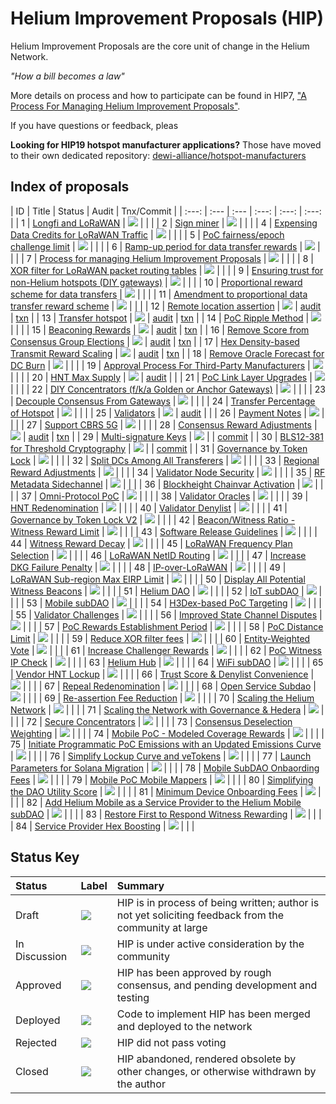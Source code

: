 # Helium Improvement Proposals (HIP)

Helium Improvement Proposals are the core unit of change in the Helium Network.

_"How a bill becomes a law"_

More details on process and how to participate can be found in HIP7, ["A Process For Managing Helium Improvement Proposals"](0007-managing-hip-process.md).

If you have questions or feedback, pleas

**Looking for HIP19 hotspot manufacturer applications?** Those have moved to their own dedicated repository: [dewi-alliance/hotspot-manufacturers](https://github.com/dewi-alliance/hotspot-manufacturers)

## Index of proposals

<!-- prettier-ignore -->
| ID | Title | Status | Audit | Tnx/Commit |
| :---: | :--- | :--- | :---: | :---: | :---: |
| 1 | [Longfi and LoRaWAN](0001-longfi-and-lorawan.md) | <img src="https://img.shields.io/badge/Status-Deployed-blue"></img> |  | |
| 2 | [Sign miner](0002-sign-miner.md) | <img src="https://img.shields.io/badge/Status-Deployed-blue"></img> |  | |
| 4 | [Expensing Data Credits for LoRaWAN Traffic](0004-expensing-data-credits-for-lorawan.md) | <img src="https://img.shields.io/badge/Status-Deployed-blue"></img> |  | |
| 5 | [PoC fairness/epoch challenge limit](0005-poc-fairness.md) | [<img src="https://img.shields.io/badge/Status-Closed-lightgrey"></img>](https://github.com/helium/HIP/issues/24#issuecomment-705308809) |  | |
| 6 | [Ramp-up period for data transfer rewards](0006-reward-ramp-for-packets.md) | [<img src="https://img.shields.io/badge/Status-Closed-lightgrey"></img>](https://github.com/helium/HIP/pull/20) |  | |
| 7 | [Process for managing Helium Improvement Proposals](0007-managing-hip-process.md) | [<img src="https://img.shields.io/badge/Status-Approved-green"></img>](https://github.com/helium/HIP/issues/26) |  | |
| 8 | [XOR filter for LoRaWAN packet routing tables](0008-lorawan-routing.md) | [<img src="https://img.shields.io/badge/Status-Draft-yellow"></img>](https://github.com/helium/HIP/pull/9) |  | |
| 9 | [Ensuring trust for non-Helium hotspots (DIY gateways)](0009-non-helium-hotspots.md) | [<img src="https://img.shields.io/badge/Status-Draft-yellow"></img>](https://github.com/helium/HIP/pull/15) |  | |
| 10 | [Proportional reward scheme for data transfers](0010-usage-based-data-transfer-rewards.md) | <img src="https://img.shields.io/badge/Status-Deployed-blue"></img> |  | |
| 11 | [Amendment to proportional data transfer reward scheme](0011-usage-based-rewards-structure.md) | [<img src="https://img.shields.io/badge/Status-Closed-lightgrey"></img>](https://github.com/helium/HIP/pull/49#issuecomment-705306806) |  | |
| 12 | [Remote location assertion](0012-remote-location-assert.md) | [<img src="https://img.shields.io/badge/Status-Deployed-blue"></img>](https://github.com/helium/HIP/issues/39) | [audit](https://github.com/helium/miner/blob/master/audit/var-59.md) | [txn](https://explorer-old.helium.com/txns/B6SddkhG_OgayRYLfumkIUho1OpDYnqyzAA8Tkf0xzs) |
| 13 | [Transfer hotspot](0013-transfer-hotspot.md) | [<img src="https://img.shields.io/badge/Status-Deployed-blue"></img>](https://github.com/helium/HIP/issues/43) | [audit](https://github.com/helium/miner/blob/master/audit/var-48.md) | [txn](https://explorer-old.helium.com/txns/DywtCExrXhTxv8VoDZl_hJDjQ2PUcov_AYrW98ZPpcg) |
| 14 | [PoC Ripple Method](0014-poc-ripple-method.md) | [<img src="https://img.shields.io/badge/Status-In%20Discussion-orange"></img>](https://github.com/helium/HIP/issues/50) |  | |
| 15 | [Beaconing Rewards](0015-beaconing-rewards.md) | [<img src="https://img.shields.io/badge/Status-Deployed-blue"></img>](https://github.com/helium/blockchain-core/pull/662) | [audit](https://github.com/helium/miner/blob/master/audit/var-50.md) | [txn](https://explorer-old.helium.com/txns/vnEqwbKtFfFxXgYI_9L5Th0LRVkpJlsX-sQzZTh2VwY) |
| 16 | [Remove Score from Consensus Group Elections](0016-random-consensus-group-election.md) | [<img src="https://img.shields.io/badge/Status-Deployed-blue"></img>](https://github.com/helium/HIP/issues/55) | [audit](https://github.com/helium/miner/blob/master/audit/var-48.md) | [txn](https://explorer-old.helium.com/txns/DywtCExrXhTxv8VoDZl_hJDjQ2PUcov_AYrW98ZPpcg) |
| 17 | [Hex Density-based Transmit Reward Scaling](0017-hex-density-based-transmit-reward-scaling.md) | [<img src="https://img.shields.io/badge/Status-Deployed-blue"></img>](https://github.com/helium/blockchain-core/pull/677) | [audit](https://github.com/helium/miner/blob/master/audit/var-50.md) | [txn](https://explorer-old.helium.com/txns/vnEqwbKtFfFxXgYI_9L5Th0LRVkpJlsX-sQzZTh2VwY) |
| 18 | [Remove Oracle Forecast for DC Burn](0018-remove-oracle-forecast-for-dc-burn.md) | [<img src="https://img.shields.io/badge/Status-Closed-lightgrey"></img>](https://github.com/helium/HIP/issues/60) |  | |
| 19 | [Approval Process For Third-Party Manufacturers](0019-third-party-manufacturers.md) | [<img src="https://img.shields.io/badge/Status-Deployed-blue"></img>](https://github.com/helium/HIP/issues/87) |  | |
| 20 | [HNT Max Supply](0020-hnt-max-supply.md) | [<img src="https://img.shields.io/badge/Status-Deployed-blue"></img>](https://github.com/helium/HIP/issues/73) | [audit](https://github.com/helium/miner/blob/master/audit/var-79.md) |  |
| 21 | [PoC Link Layer Upgrades](0021-poc-link-layer.md) | [<img src="https://img.shields.io/badge/Status-Closed-lightgrey"></img>](https://github.com/helium/HIP/issues/78) |  | |
| 22 | [DIY Concentrators (f/k/a Golden or Anchor Gateways)](0022-diy-concentrators.md) | [<img src="https://img.shields.io/badge/Status-In%20Discussion-orange"></img>](https://github.com/helium/HIP/issues/94) |  | |
| 23 | [Decouple Consensus From Gateways](0023-decouple-consensus-from-gateways.md) | [<img src="https://img.shields.io/badge/Status-Closed-lightgrey"></img>](https://github.com/helium/HIP/issues/101) |  | |
| 24 | [Transfer Percentage of Hotspot](0024-reward-splitting.md) | [<img src="https://img.shields.io/badge/Status-In%20Discussion-orange"></img>](https://github.com/helium/HIP/issues/105) |  | |
| 25 | [Validators](0025-validators.md) | [<img src="https://img.shields.io/badge/Status-Deployed-blue"></img>](https://github.com/helium/HIP/issues/111) | [audit](https://github.com/helium/miner/blob/master/audit/var-70.md) |  |
| 26 | [Payment Notes](0026-payment-notes.md) | [<img src="https://img.shields.io/badge/Status-In%20Discussion-orange"></img>](https://github.com/helium/HIP/issues/125) |  | |
| 27 | [Support CBRS 5G](0027-cbrs-5g-support.md) | [<img src="https://img.shields.io/badge/Status-Approved-green"></img>](https://github.com/helium/HIP/pull/133) |  | |
| 28 | [Consensus Reward Adjustments](0028-consensus-reward-adjustments.md) | [<img src="https://img.shields.io/badge/Status-Deployed-blue"></img>](https://github.com/helium/HIP/issues/140) | [audit](https://github.com/helium/miner/blob/master/audit/var-84.md) | [txn](https://explorer-old.helium.com/txns/siOPX2IFSh9ey2U0X18BiDsPJHrgxQ0_YKleY4Vyew4) |
| 29 | [Multi-signature Keys](0029-multisignature-keys.md) | [<img src="https://img.shields.io/badge/Status-Deployed-blue"></img>](https://github.com/helium/HIP/issues/157) |  | [commit](https://github.com/helium/miner/commit/b038f24c8ea801c2062644c7cd682832919b25b0) |
| 30 | [BLS12-381 for Threshold Cryptography](0030-update-threshold-cryptography.md) | [<img src="https://img.shields.io/badge/Status-Deployed-blue"></img>](https://github.com/helium/HIP/issues/158) |  | [commit](https://github.com/helium/miner/commit/b038f24c8ea801c2062644c7cd682832919b25b0) |
| 31 | [Governance by Token Lock](0031-governance-by-token-lock.md) | [<img src="https://img.shields.io/badge/Status-Closed-lightgrey"></img>](https://github.com/helium/HIP/issues/183) |  | |
| 32 | [Split DCs Among All Transferers](0032-split-dcs.md) | [<img src="https://img.shields.io/badge/Status-In%20Discussion-orange"></img>](https://github.com/helium/HIP/issues/221) |  | |
| 33 | [Regional Reward Adjustments](0033-regional-reward-adjustments.md) | [<img src="https://img.shields.io/badge/Status-In%20Discussion-orange"></img>](https://github.com/helium/HIP/issues/222) |  | |
| 34 | [Validator Node Security](0034-validator-node-security.md) | [<img src="https://img.shields.io/badge/Status-In%20Discussion-orange"></img>](https://github.com/helium/HIP/issues/223) |  | |
| 35 | [RF Metadata Sidechannel](0035-safe-rf-metadata-side-channel.md) | [<img src="https://img.shields.io/badge/Status-Closed-lightgrey"></img>](https://github.com/helium/HIP/issues/250) |  | |
| 36 | [Blockheight Chainvar Activation](0036-blockheights-instead-of-time.md) | [<img src="https://img.shields.io/badge/Status-Closed-lightgrey"></img>](https://github.com/helium/HIP/issues/260) |  | |
| 37 | [Omni-Protocol PoC](0037-omni-protocol-poc.md) | [<img src="https://img.shields.io/badge/Status-Closed-lightgrey"></img>](https://github.com/helium/HIP/issues/271) |  | |
| 38 | [Validator Oracles](0038-validator-oracles.md) | [<img src="https://img.shields.io/badge/Status-Closed-lightgrey"></img>](https://github.com/helium/HIP/issues/282) |  | |
| 39 | [HNT Redenomination](0039-hnt-redenomination.md) | [<img src="https://img.shields.io/badge/Status-In%20Discussion-orange"></img>](https://github.com/helium/HIP/issues/283) |  | |
| 40 | [Validator Denylist](0040-validator-denylist.md) | [<img src="https://img.shields.io/badge/Status-Closed-lightgrey"></img>](https://github.com/helium/HIP/issues/285) |  | |
| 41 | [Governance by Token Lock V2](0041-governance-by-token-lock-v2.md) | [<img src="https://img.shields.io/badge/Status-Closed-lightgrey"></img>](https://github.com/helium/HIP/issues/302) |  | |
| 42 | [Beacon/Witness Ratio - Witness Reward Limit](0042-beacon-witness-ratio-witness-reward-limit.md) | [<img src="https://img.shields.io/badge/Status-Closed-lightgrey"></img>](https://github.com/helium/HIP/issues/303) |  | |
| 43 | [Software Release Guidelines](0043-software-release-guidelines.md) | [<img src="https://img.shields.io/badge/Status-Closed-lightgrey"></img>](https://github.com/helium/HIP/issues/309) |  | |
| 44 | [Witness Reward Decay](0044-witness-decay.md) | [<img src="https://img.shields.io/badge/Status-In%20Discussion-orange"></img>](https://github.com/helium/HIP/issues/310) |  | |
| 45 | [LoRaWAN Frequency Plan Selection](0045-lorawan-frequency-plan-selection.md) | [<img src="https://img.shields.io/badge/Status-Closed-lightgrey"></img>](https://github.com/helium/HIP/issues/311) |  | |
| 46 | [LoRaWAN NetID Routing](0046-lorawan-netid-routing.md) | [<img src="https://img.shields.io/badge/Status-Approved-green"></img>](https://github.com/helium/HIP/issues/312) |  | |
| 47 | [Increase DKG Failure Penalty](0047-increase-dkg-penalty.md) | [<img src="https://img.shields.io/badge/Status-Approved-green"></img>](https://github.com/helium/HIP/issues/313) |  | |
| 48 | [IP-over-LoRaWAN](0048-ip-support.md) | [<img src="https://img.shields.io/badge/Status-Closed-lightgrey"></img>](https://github.com/helium/HIP/issues/319) |  | |
| 49 | [LoRaWAN Sub-region Max EIRP Limit](0049-max-eirp-adjustment.md) | [<img src="https://img.shields.io/badge/Status-Closed-lightgrey"></img>](https://github.com/helium/HIP/issues/327) |  | |
| 50 | [Display All Potential Witness Beacons](0050-display-all-potential-beacon-witnesses.md) | [<img src="https://img.shields.io/badge/Status-Closed-lightgrey"></img>](https://github.com/helium/HIP/issues/331) |  | |
| 51 | [Helium DAO](0051-helium-dao.md) | [<img src="https://img.shields.io/badge/Status-Deployed-blue"></img>](https://github.com/helium/HIP/issues/336) |  | |
| 52 | [IoT subDAO](0052-iot-dao.md) | [<img src="https://img.shields.io/badge/Status-Deployed-blue"></img>](https://github.com/helium/HIP/issues/338) |  | |
| 53 | [Mobile subDAO](0053-mobile-dao.md) | [<img src="https://img.shields.io/badge/Status-Deployed-blue"></img>](https://github.com/helium/HIP/issues/345) |  | |
| 54 | [H3Dex-based PoC Targeting](0054-h3dex-targeting.md) | [<img src="https://img.shields.io/badge/Status-Deployed-blue"></img>](https://github.com/helium/HIP/issues/347) |  | |
| 55 | [Validator Challenges](0055-validator-challenges.md) | [<img src="https://img.shields.io/badge/Status-Deployed-blue"></img>](https://github.com/helium/HIP/issues/362) |  | |
| 56 | [Improved State Channel Disputes](0056-state-channel-dispute-strategy.md) | [<img src="https://img.shields.io/badge/Status-Deployed-blue"></img>](https://github.com/helium/HIP/issues/369) |  | |
| 57 | [PoC Rewards Establishment Period](0057-poc-rewards-establishment-period.md) | [<img src="https://img.shields.io/badge/Status-Closed-lightgrey"></img>](https://github.com/helium/HIP/issues/376) |  | |
| 58 | [PoC Distance Limit](0058-poc-distance-limit.md) | [<img src="https://img.shields.io/badge/Status-Approved-green"></img>](https://github.com/helium/HIP/issues/384) |  | |
| 59 | [Reduce XOR filter fees](0059-reduce-xor-filter-fees.md) | [<img src="https://img.shields.io/badge/Status-Approved-green"></img>](https://github.com/helium/HIP/issues/391) |  | |
| 60 | [Entity-Weighted Vote](0060-entity-weighted-vote.md) | [<img src="https://img.shields.io/badge/Status-Closed-lightgrey"></img>](https://github.com/helium/HIP/issues/399) |  | |
| 61 | [Increase Challenger Rewards](0061-increase-challenger-rewards.md) | [<img src="https://img.shields.io/badge/Status-Closed-lightgrey"></img>](https://github.com/helium/HIP/issues/421) |  | |
| 62 | [PoC Witness IP Check](0062-poc-witness-ip-check.md) | [<img src="https://img.shields.io/badge/Status-Closed-lightgrey"></img>](https://github.com/helium/HIP/issues/422) |  | |
| 63 | [Helium Hub](0063-helium-hub.md) | [<img src="https://img.shields.io/badge/Status-Closed-lightgrey"></img>](https://github.com/helium/HIP/issues/423) |  | |
| 64 | [WiFi subDAO](0064-wifi-dao.md) | [<img src="https://img.shields.io/badge/Status-In%20Discussion-orange"></img>](https://github.com/helium/HIP/issues/424) |  | |
| 65 | [Vendor HNT Lockup](0065-vendor-token-lockup.md) | [<img src="https://img.shields.io/badge/Status-In%20Discussion-orange"></img>](https://github.com/helium/HIP/issues/437) |  | |
| 66 | [Trust Score & Denylist Convenience](0066-trust-score-and-denylist-convenience.md) | [<img src="https://img.shields.io/badge/Status-Closed-lightgrey"></img>](https://github.com/helium/HIP/issues/438) |  | |
| 67 | [Repeal Redenomination](0067-repeal-redenomination.md) | [<img src="https://img.shields.io/badge/Status-Approved-green"></img>](https://github.com/helium/HIP/issues/456) |  | |
| 68 | [Open Service Subdao](0068-open-service-subdao.md) | [<img src="https://img.shields.io/badge/Status-Closed-lightgrey"></img>](https://github.com/helium/HIP/issues/457) |  | |
| 69 | [Re-assertion Fee Reduction](0069-reassertion-fee-reduction.md) | [<img src="https://img.shields.io/badge/Status-Deployed-blue"></img>](https://github.com/helium/HIP/issues/458) |  | |
| 70 | [Scaling the Helium Network](0070-scaling-helium.md) | [<img src="https://img.shields.io/badge/Status-Deployed-blue"></img>](https://github.com/helium/HIP/issues/471) |  | |
| 71 | [Scaling the Network with Governance & Hedera](0071-scaling-with-governance-hedera.md) | [<img src="https://img.shields.io/badge/Status-Closed-lightgrey"></img>](https://github.com/helium/HIP/issues/480) |  | |
| 72 | [Secure Concentrators](0072-secure-concentrators.md) | [<img src="https://img.shields.io/badge/Status-In%20Discussion-orange"></img>](https://github.com/helium/HIP/issues/489) |  | |
| 73 | [Consensus Deselection Weighting](0073-consensus-deselection-history-weight.md) | [<img src="https://img.shields.io/badge/Status-Deployed-blue"></img>](https://github.com/helium/HIP/issues/491) |  | |
| 74 | [Mobile PoC - Modeled Coverage Rewards](0074-mobile-poc-modeled-coverage-rewards.md) | [<img src="https://img.shields.io/badge/Status-Approved-green"></img>](https://github.com/helium/HIP/issues/504) |  | |
| 75 | [Initiate Programmatic PoC Emissions with an Updated Emissions Curve](0075-mobile-poc-initiate-programmatic-minting-and-updated-emissions-curve.md) | [<img src="https://img.shields.io/badge/Status-Approved-green"></img>](https://github.com/helium/HIP/issues/526) |  | |
| 76 | [Simplify Lockup Curve and veTokens](0076-linear-lockup-curve.md) | [<img src="https://img.shields.io/badge/Status-Deployed-blue"></img>](https://github.com/helium/HIP/issues/560) |  | |
| 77 | [Launch Parameters for Solana Migration](0077-solana-parameters.md) | [<img src="https://img.shields.io/badge/Status-Deployed-blue"></img>](https://github.com/helium/HIP/issues/573) |  | |
| 78 | [Mobile SubDAO Onbaording Fees](0078-mobile-subdao-onboarding-fees.md) | [<img src="https://img.shields.io/badge/Status-Closed-lightgrey"></img>](https://github.com/helium/HIP/issues/582) |  | |
| 79 | [Mobile PoC Mobile Mappers](0079-mobile-poc-mappers-rewards.md) | [<img src="https://img.shields.io/badge/Status-In%20Discussion-orange"></img>](https://github.com/helium/HIP/issues/592) |  | |
| 80 | [Simplifying the DAO Utility Score](0080-simplifying-dao-utility-score.md) | [<img src="https://img.shields.io/badge/Status-Rejected-red"></img>](https://github.com/helium/HIP/issues/599)  |  |  |
| 81 | [Minimum Device Onboarding Fees](0081-minimum-onboarding-fee.md) | [<img src="https://img.shields.io/badge/Status-Rejected-red"></img>](https://github.com/helium/HIP/issues/612)  |  |  |
| 82 | [Add Helium Mobile as a Service Provider to the Helium Mobile subDAO](0082-helium-mobile-service-provider.md)  | [<img src="https://img.shields.io/badge/Status-In%20Discussion-orange"></img>](https://github.com/helium/HIP/issues/628)  |  |  |
| 83 | [Restore First to Respond Witness Rewarding](0083-restore-first-to-witness.md) | [<img src="https://img.shields.io/badge/Status-In%20Discussion-orange"></img>](https://github.com/helium/HIP/issues/632)  |  |  |
| 84 | [Service Provider Hex Boosting](0084-service-provider-hex-boosting.md) | [<img src="https://img.shields.io/badge/Status-In%20Discussion-orange"></img>](https://github.com/helium/HIP/issues/638)  |  |  |

## Status Key

| Status        | Label                                                                        | Summary                                                                                               |
| :------------ | :--------------------------------------------------------------------------- | :---------------------------------------------------------------------------------------------------- |
| Draft         | <img src="https://img.shields.io/badge/Status-Draft-yellow"></img>           | HIP is in process of being written; author is not yet soliciting feedback from the community at large |
| In Discussion | <img src="https://img.shields.io/badge/Status-In%20Discussion-orange"></img> | HIP is under active consideration by the community                                                    |
| Approved      | <img src="https://img.shields.io/badge/Status-Approved-green"></img>         | HIP has been approved by rough consensus, and pending development and testing                         |
| Deployed      | <img src="https://img.shields.io/badge/Status-Deployed-blue"></img>          | Code to implement HIP has been merged and deployed to the network                                     |
| Rejected      | <img src="https://img.shields.io/badge/Status-Rejected-red"></img>           | HIP did not pass voting                                                                               |
| Closed        | <img src="https://img.shields.io/badge/Status-Closed-lightgrey"></img>       | HIP abandoned, rendered obsolete by other changes, or otherwise withdrawn by the author               |
